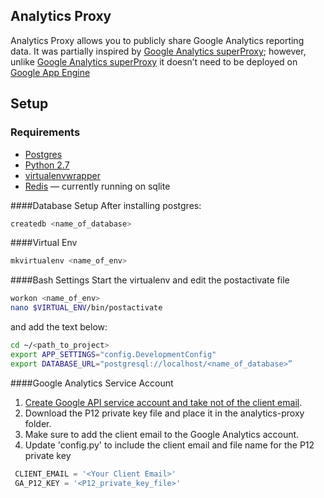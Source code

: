 ## Analytics Proxy

Analytics Proxy allows you to publicly share Google Analytics reporting data. It was partially inspired by [Google Analytics superProxy](https://github.com/googleanalytics/google-analytics-super-proxy); however, unlike [Google Analytics superProxy](https://github.com/googleanalytics/google-analytics-super-proxy) it doesn’t need to be deployed on [Google App Engine](https://appengine.google.com/)

## Setup

### Requirements
- [Postgres](http://www.postgresql.org/)
- [Python 2.7](https://docs.python.org/2/)
- [virtualenvwrapper](http://virtualenvwrapper.readthedocs.org/en/latest/install.html)
- [Redis](http://redis.io/) — currently running on sqlite

####Database Setup
After installing postgres:
```bash
createdb <name_of_database>
```

####Virtual Env
```bash
mkvirtualenv <name_of_env>
```

####Bash Settings
Start the virtualenv and edit the postactivate file
```bash
workon <name_of_env>
nano $VIRTUAL_ENV/bin/postactivate
```
and add the text below:
```bash
cd ~/<path_to_project>
export APP_SETTINGS="config.DevelopmentConfig"
export DATABASE_URL="postgresql://localhost/<name_of_database>”
```

####Google Analytics Service Account

1. [Create Google API service account and take not of the client email](https://developers.google.com/accounts/docs/OAuth2ServiceAccount).
2.  Download the P12 private key file and place it in the analytics-proxy folder.
3.  Make sure to add the client email to the Google Analytics account.
3.  Update 'config.py' to include the client email and file name for the P12 private key
```python
 CLIENT_EMAIL = '<Your Client Email>'
 GA_P12_KEY = '<P12_private_key_file>'
```

